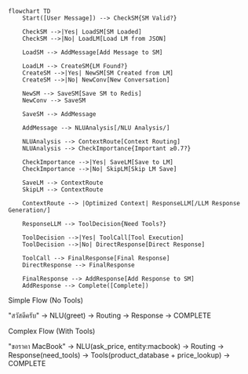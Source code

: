```mermaid
flowchart TD
    Start([User Message]) --> CheckSM{SM Valid?}

    CheckSM -->|Yes| LoadSM[SM Loaded]
    CheckSM -->|No| LoadLM[Load LM from JSON]

    LoadSM --> AddMessage[Add Message to SM]

    LoadLM --> CreateSM{LM Found?}
    CreateSM -->|Yes| NewSM[SM Created from LM]
    CreateSM -->|No| NewConv[New Conversation]

    NewSM --> SaveSM[Save SM to Redis]
    NewConv --> SaveSM

    SaveSM --> AddMessage

    AddMessage --> NLUAnalysis[/NLU Analysis/]

    NLUAnalysis --> ContextRoute[Context Routing]
    NLUAnalysis --> CheckImportance{Important ≥0.7?}

    CheckImportance -->|Yes| SaveLM[Save to LM]
    CheckImportance -->|No| SkipLM[Skip LM Save]

    SaveLM --> ContextRoute
    SkipLM --> ContextRoute

    ContextRoute --> |Optimized Context| ResponseLLM[/LLM Response Generation/]
    
    ResponseLLM --> ToolDecision{Need Tools?}

    ToolDecision -->|Yes| ToolCall[Tool Execution]
    ToolDecision -->|No| DirectResponse[Direct Response]

    ToolCall --> FinalResponse[Final Response]
    DirectResponse --> FinalResponse

    FinalResponse --> AddResponse[Add Response to SM]
    AddResponse --> Complete([Complete])
```

Simple Flow (No Tools)

"สวัสดีครับ" → NLU(greet) → Routing → Response → COMPLETE

Complex Flow (With Tools)

"ขอราคา MacBook" → NLU(ask_price, entity:macbook) → Routing → Response(need_tools) → Tools(product_database + price_lookup) →
COMPLETE